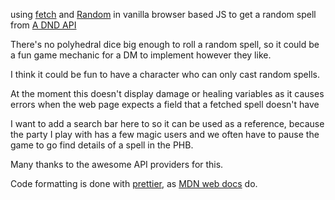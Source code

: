 using [fetch](https://developer.mozilla.org/en-US/docs/Web/API/Fetch_API/Using_Fetch) and [Random](https://developer.mozilla.org/en-US/docs/Web/JavaScript/Reference/Global_Objects/Math/random) in vanilla browser based JS to get a random spell from [A DND API](https://5e-bits.github.io/docs/)

There's no polyhedral dice big enough to roll a random spell, so it could be a fun game mechanic for a DM to implement however they like. 

I think it could be fun to have a character who can only cast random spells. 

At the moment this doesn't display damage or healing variables as it causes errors when the web page expects a field that a fetched spell doesn't have

I want to add a search bar here to so it can be used as a reference, because the party I play with has a few magic users and we often have to pause the game to go find details of a spell in the PHB. 

Many thanks to the awesome API providers for this. 


Code formatting is done with [prettier](https://prettier.io/), as  [MDN web docs](https://developer.mozilla.org/en-US/docs/MDN/Writing_guidelines/Writing_style_guide/Code_style_guide/JavaScript#operators) do. 